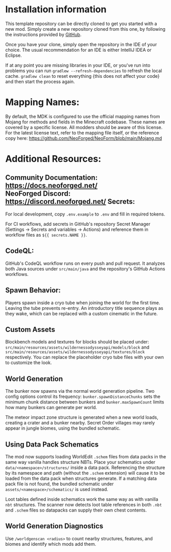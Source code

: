 
Installation information
=======

This template repository can be directly cloned to get you started with a new
mod. Simply create a new repository cloned from this one, by following the
instructions provided by [GitHub](https://docs.github.com/en/repositories/creating-and-managing-repositories/creating-a-repository-from-a-template).

Once you have your clone, simply open the repository in the IDE of your choice. The usual recommendation for an IDE is either IntelliJ IDEA or Eclipse.

If at any point you are missing libraries in your IDE, or you've run into problems you can
run `gradlew --refresh-dependencies` to refresh the local cache. `gradlew clean` to reset everything 
{this does not affect your code} and then start the process again.

Mapping Names:
============
By default, the MDK is configured to use the official mapping names from Mojang for methods and fields 
in the Minecraft codebase. These names are covered by a specific license. All modders should be aware of this
license. For the latest license text, refer to the mapping file itself, or the reference copy here:
https://github.com/NeoForged/NeoForm/blob/main/Mojang.md

Additional Resources: 
==========
Community Documentation: https://docs.neoforged.net/  
NeoForged Discord: https://discord.neoforged.net/
Secrets:
-------
For local development, copy `.env.example` to `.env` and fill in required tokens.

For CI workflows, add secrets in GitHub's repository Secret Manager (Settings → Secrets and variables → Actions) and reference them in workflow files as `${{ secrets.NAME }}`.

CodeQL:
-------
GitHub's CodeQL workflow runs on every push and pull request.
It analyzes both Java sources under `src/main/java` and the repository's GitHub Actions workflows.

Spawn Behavior:
----------
Players spawn inside a cryo tube when joining the world for the first time. Leaving the tube prevents re-entry.
An introductory title sequence plays as they wake, which can be replaced with a custom cinematic in the future.

Custom Assets
-------------
Blockbench models and textures for blocks should be placed under:
`src/main/resources/assets/wildernessodysseyapi/models/block` and `src/main/resources/assets/wildernessodysseyapi/textures/block` respectively.
You can replace the placeholder cryo tube files with your own to customize the look.

World Generation
----------------
The bunker now spawns via the normal world generation pipeline. Two config options
control its frequency:
`bunker.spawnDistanceChunks` sets the minimum chunk distance between bunkers and
`bunker.maxSpawnCount` limits how many bunkers can generate per world.

The meteor impact zone structure is generated when a new world loads, creating a crater and a bunker nearby.
Secret Order villages may rarely appear in jungle biomes, using the bundled schematic.

Using Data Pack Schematics
-------------------------
The mod now supports loading WorldEdit `.schem` files from data packs in the same
way vanilla handles structure NBTs. Place your schematics under
`data/<namespace>/structures/` inside a data pack. Referencing the structure by
its namespace and path (without the `.schem` extension) will cause it to be
loaded from the data pack when structures generate. If a matching data pack file
is not found, the bundled schematic under
`assets/<namespace>/schematics/` is used instead.

Loot tables defined inside schematics work the same way as with vanilla
`nbt` structures. The scanner now detects loot table references in both
`.nbt` and `.schem` files so datapacks can supply their own chest contents.

World Generation Diagnostics
--------------------------
Use `/worldgenscan <radius>` to count nearby structures, features, and biomes and identify which mods add them.
